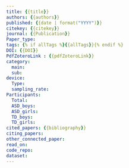 ```yaml
---
title: {{title}}
authors: {{authors}}
published: {{date | format("YYYY")}}
citekey: {{citekey}}
journal: {{Publication}}
Paper_type: 
tags: {% if allTags %}{{allTags}}{% endif %}
DOI: {{DOI}}
PdfZoteroLink : {{pdfZoteroLink}}
category:
  main: 
  sub: 
device:
  Type: 
  sampling_rate: 
Participants:
  Total: 
  ASD_boys: 
  ASD_girls: 
  TD_boys: 
  TD_girls: 
cited_papers: {{bibliography}}
citing_papers: 
other_connected_paper: 
read_on: 
code_repo: 
dataset:
---
```

